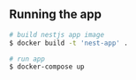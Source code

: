 
## Running the app

```bash
# build nestjs app image
$ docker build -t 'nest-app' .

# run app
$ docker-compose up
```